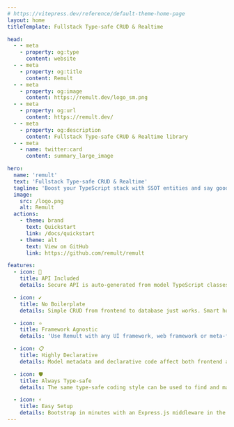 ```yaml
---
# https://vitepress.dev/reference/default-theme-home-page
layout: home
titleTemplate: Fullstack Type-safe CRUD & Realtime

head:
  - - meta
    - property: og:type
      content: website
  - - meta
    - property: og:title
      content: Remult
  - - meta
    - property: og:image
      content: https://remult.dev/logo_sm.png
  - - meta
    - property: og:url
      content: https://remult.dev/
  - - meta
    - property: og:description
      content: Fullstack Type-safe CRUD & Realtime library
  - - meta
    - name: twitter:card
      content: summary_large_image

hero:
  name: 'remult'
  text: 'Fullstack Type-safe CRUD & Realtime'
  tagline: 'Boost your TypeScript stack with SSOT entities and say goodbye to boilerplate code.'
  image:
    src: /logo.png
    alt: Remult
  actions:
    - theme: brand
      text: Quickstart
      link: /docs/quickstart
    - theme: alt
      text: View on GitHub
      link: https://github.com/remult/remult

features:
  - icon: 🔗
    title: API Included
    details: Secure API is auto-generated from model TypeScript classes, and consumed by frontend type-safe queries. The generated API can also be used by apps & third-parties.

  - icon: ✔️
    title: No Boilerplate
    details: Simple CRUD from frontend to database just works. Smart hooks make it super easy to control data transformation, validations and CRUD events.

  - icon: ⭐
    title: Framework Agnostic
    details: 'Use Remult with any UI framework, web framework or meta-framework, including: React, Vue, Svelte, Angular, Express, Fastify, NestJS, Next.js, SvelteKit...'

  - icon: 📋
    title: Highly Declarative
    details: Model metadata and declarative code affect both frontend and backend, eliminating redundant, error-prone duplication.

  - icon: 🛡️
    title: Always Type-safe
    details: The same type-safe coding style can be used to find and manipulate data in both frontend and backend code.

  - icon: ⚡
    title: Easy Setup
    details: Bootstrap in minutes with an Express.js middleware in the backend and an http client wrapper in the frontend.
---
```

